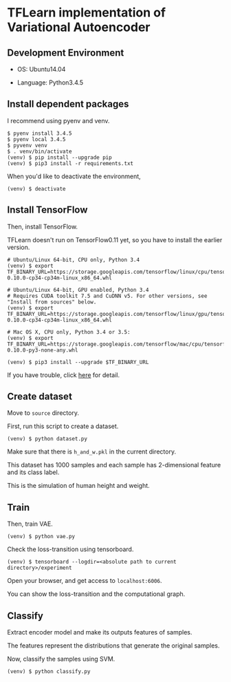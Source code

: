 # TFLearn implementation of Variational Autoencoder

## Development Environment

* OS: Ubuntu14.04

* Language: Python3.4.5

## Install dependent packages

I recommend using pyenv and venv.

```
$ pyenv install 3.4.5
$ pyenv local 3.4.5
$ pyvenv venv
$ . venv/bin/activate
(venv) $ pip install --upgrade pip
(venv) $ pip3 install -r requirements.txt
```

When you'd like to deactivate the environment,

```
(venv) $ deactivate
```

## Install TensorFlow

Then, install TensorFlow.

TFLearn doesn't run on TensorFlow0.11 yet,
so you have to install the earlier version.

```
# Ubuntu/Linux 64-bit, CPU only, Python 3.4
(venv) $ export TF_BINARY_URL=https://storage.googleapis.com/tensorflow/linux/cpu/tensorflow-0.10.0-cp34-cp34m-linux_x86_64.whl

# Ubuntu/Linux 64-bit, GPU enabled, Python 3.4
# Requires CUDA toolkit 7.5 and CuDNN v5. For other versions, see "Install from sources" below.
(venv) $ export TF_BINARY_URL=https://storage.googleapis.com/tensorflow/linux/gpu/tensorflow-0.10.0-cp34-cp34m-linux_x86_64.whl

# Mac OS X, CPU only, Python 3.4 or 3.5:
(venv) $ export TF_BINARY_URL=https://storage.googleapis.com/tensorflow/mac/cpu/tensorflow-0.10.0-py3-none-any.whl
```

```
(venv) $ pip3 install --upgrade $TF_BINARY_URL
```

If you have trouble, click [here](https://www.tensorflow.org/versions/r0.10/get_started/os_setup.html) for detail.

## Create dataset

Move to `source` directory.

First, run this script to create a dataset.

```
(venv) $ python dataset.py
```

Make sure that there is `h_and_w.pkl` in the current directory.

This dataset has 1000 samples and each sample has 2-dimensional feature and its class label.

This is the simulation of human height and weight.

## Train

Then, train VAE.

```
(venv) $ python vae.py
```

Check the loss-transition using tensorboard.

```
(venv) $ tensorboard --logdir=<absolute path to current directory>/experiment
```

Open your browser, and get access to `localhost:6006`.

You can show the loss-transition and the computational graph.

## Classify

Extract encoder model and make its outputs features of samples.

The features represent the distributions that generate the original samples.

Now, classify the samples using SVM.

```
(venv) $ python classify.py
```
